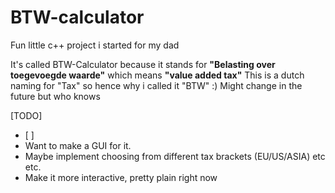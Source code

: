 # BTW-calculator
Fun little c++ project i started for my dad

It's called BTW-Calculator because it stands for **"Belasting over toegevoegde waarde"** which means **"value added tax"**
This is a dutch naming for "Tax" so hence why i called it "BTW" :) Might change in the future but who knows

[TODO]
- [ ] 
- Want to make a GUI for it.
- Maybe implement choosing from different tax brackets (EU/US/ASIA) etc etc.
- Make it more interactive, pretty plain right now
